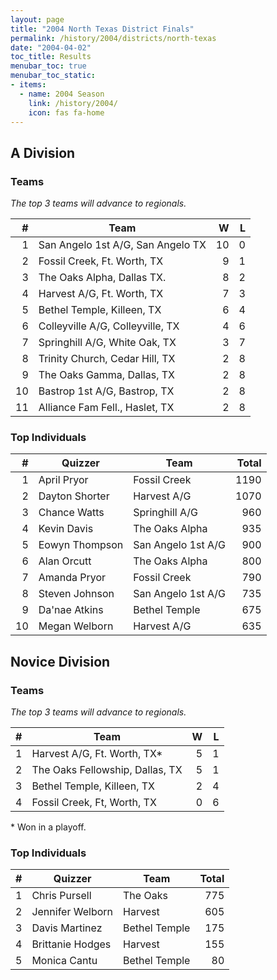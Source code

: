 ```yaml
---
layout: page
title: "2004 North Texas District Finals"
permalink: /history/2004/districts/north-texas
date: "2004-04-02"
toc_title: Results
menubar_toc: true
menubar_toc_static:
- items:
  - name: 2004 Season
    link: /history/2004/
    icon: fas fa-home
---
```


## A Division

### Teams

*The top 3 teams will advance to regionals.*

|    # | Team                              |    W |    L |
| ---: | --------------------------------- | ---: | ---: |
|    1 | San Angelo 1st A/G, San Angelo TX |   10 |    0 |
|    2 | Fossil Creek, Ft. Worth, TX       |    9 |    1 |
|    3 | The Oaks Alpha, Dallas TX.        |    8 |    2 |
|    4 | Harvest A/G, Ft. Worth, TX        |    7 |    3 |
|    5 | Bethel Temple, Killeen, TX        |    6 |    4 |
|    6 | Colleyville A/G, Colleyville, TX  |    4 |    6 |
|    7 | Springhill A/G, White Oak, TX     |    3 |    7 |
|    8 | Trinity Church, Cedar Hill, TX    |    2 |    8 |
|    9 | The Oaks Gamma, Dallas, TX        |    2 |    8 |
|   10 | Bastrop 1st A/G, Bastrop, TX      |    2 |    8 |
|   11 | Alliance Fam Fell., Haslet, TX    |    2 |    8 |

### Top Individuals

|    # | Quizzer        | Team               | Total |
| ---: | -------------- | ------------------ | ----: |
|    1 | April Pryor    | Fossil Creek       |  1190 |
|    2 | Dayton Shorter | Harvest A/G        |  1070 |
|    3 | Chance Watts   | Springhill A/G     |   960 |
|    4 | Kevin Davis    | The Oaks Alpha     |   935 |
|    5 | Eowyn Thompson | San Angelo 1st A/G |   900 |
|    6 | Alan Orcutt    | The Oaks Alpha     |   800 |
|    7 | Amanda Pryor   | Fossil Creek       |   790 |
|    8 | Steven Johnson | San Angelo 1st A/G |   735 |
|    9 | Da'nae Atkins  | Bethel Temple      |   675 |
|   10 | Megan Welborn  | Harvest A/G        |   635 |

## Novice Division

### Teams

*The top 3 teams will advance to regionals.*

|    # | Team                            |    W |    L |
| ---: | ------------------------------- | ---: | ---: |
|    1 | Harvest A/G, Ft. Worth, TX*     |    5 |    1 |
|    2 | The Oaks Fellowship, Dallas, TX |    5 |    1 |
|    3 | Bethel Temple, Killeen, TX      |    2 |    4 |
|    4 | Fossil Creek, Ft, Worth, TX     |    0 |    6 |

\* Won in a playoff.

### Top Individuals

|    # | Quizzer          | Team          | Total |
| ---: | ---------------- | ------------- | ----: |
|    1 | Chris Pursell    | The Oaks      |   775 |
|    2 | Jennifer Welborn | Harvest       |   605 |
|    3 | Davis Martinez   | Bethel Temple |   175 |
|    4 | Brittanie Hodges | Harvest       |   155 |
|    5 | Monica Cantu     | Bethel Temple |    80 |

